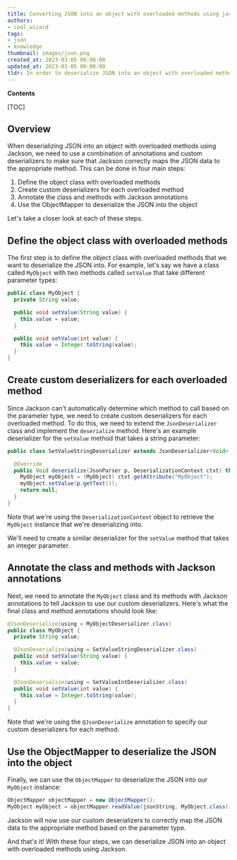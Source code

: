 ```yaml
---
title: Converting JSON into an object with overloaded methods using jackson's deserialization
authors:
- cool_wizard
tags:
- json
- knowledge
thumbnail: images/json.png
created_at: 2023-03-05 00:00:00
updated_at: 2023-03-05 00:00:00
tldr: In order to deserialize JSON into an object with overloaded methods using Jackson, you will need to use the @JsonCreator annotation to specify which constructor or static factory method to use for deserialization.
---
```


**Contents**

[TOC]

## Overview
When deserializing JSON into an object with overloaded methods using Jackson, we need to use a combination of annotations and custom deserializers to make sure that Jackson correctly maps the JSON data to the appropriate method. This can be done in four main steps:

1. Define the object class with overloaded methods
2. Create custom deserializers for each overloaded method
3. Annotate the class and methods with Jackson annotations
4. Use the ObjectMapper to deserialize the JSON into the object

Let's take a closer look at each of these steps.

## Define the object class with overloaded methods
The first step is to define the object class with overloaded methods that we want to deserialize the JSON into. For example, let's say we have a class called `MyObject` with two methods called `setValue` that take different parameter types:

```java
public class MyObject {
  private String value;

  public void setValue(String value) {
    this.value = value;
  }

  public void setValue(int value) {
    this.value = Integer.toString(value);
  }
}
```

## Create custom deserializers for each overloaded method
Since Jackson can't automatically determine which method to call based on the parameter type, we need to create custom deserializers for each overloaded method. To do this, we need to extend the `JsonDeserializer` class and implement the `deserialize` method. Here's an example deserializer for the `setValue` method that takes a string parameter:

```java
public class SetValueStringDeserializer extends JsonDeserializer<Void> {

  @Override
  public Void deserialize(JsonParser p, DeserializationContext ctxt) throws IOException, JsonProcessingException {
    MyObject myObject = (MyObject) ctxt.getAttribute("MyObject");
    myObject.setValue(p.getText());
    return null;
  }
}
```

Note that we're using the `DeserializationContext` object to retrieve the `MyObject` instance that we're deserializing into.

We'll need to create a similar deserializer for the `setValue` method that takes an integer parameter.

## Annotate the class and methods with Jackson annotations
Next, we need to annotate the `MyObject` class and its methods with Jackson annotations to tell Jackson to use our custom deserializers. Here's what the final class and method annotations should look like:

```java
@JsonDeserialize(using = MyObjectDeserializer.class)
public class MyObject {
  private String value;

  @JsonDeserialize(using = SetValueStringDeserializer.class)
  public void setValue(String value) {
    this.value = value;
  }

  @JsonDeserialize(using = SetValueIntDeserializer.class)
  public void setValue(int value) {
    this.value = Integer.toString(value);
  }
}
```

Note that we're using the `@JsonDeserialize` annotation to specify our custom deserializers for each method.

## Use the ObjectMapper to deserialize the JSON into the object
Finally, we can use the `ObjectMapper` to deserialize the JSON into our `MyObject` instance:

```java
ObjectMapper objectMapper = new ObjectMapper();
MyObject myObject = objectMapper.readValue(jsonString, MyObject.class);
```

Jackson will now use our custom deserializers to correctly map the JSON data to the appropriate method based on the parameter type.

And that's it! With these four steps, we can deserialize JSON into an object with overloaded methods using Jackson.
